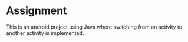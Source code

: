 # Assignment
This is an android project using Java where switching from an activity to another activity is implemented.

